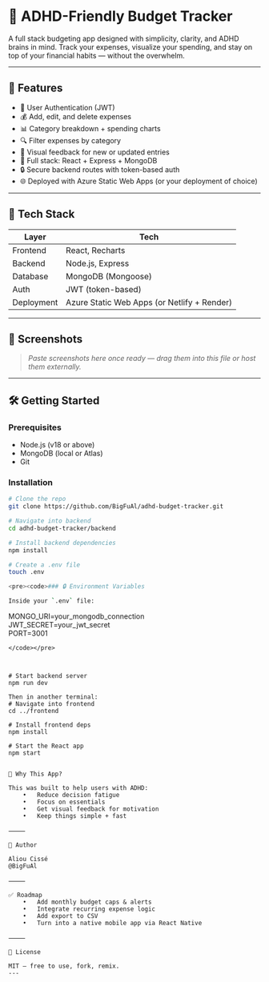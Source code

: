 # 💸 ADHD-Friendly Budget Tracker

A full stack budgeting app designed with simplicity, clarity, and ADHD brains in mind. Track your expenses, visualize your spending, and stay on top of your financial habits — without the overwhelm.

---

## 🚀 Features

- 🔐 User Authentication (JWT)
- 💰 Add, edit, and delete expenses
- 📊 Category breakdown + spending charts
- 🔍 Filter expenses by category
- 📅 Visual feedback for new or updated entries
- 📡 Full stack: React + Express + MongoDB
- 🔒 Secure backend routes with token-based auth
- 🌐 Deployed with Azure Static Web Apps (or your deployment of choice)

---

## 🧠 Tech Stack

| Layer         | Tech                        |
|---------------|-----------------------------|
| Frontend      | React, Recharts             |
| Backend       | Node.js, Express            |
| Database      | MongoDB (Mongoose)          |
| Auth          | JWT (token-based)           |
| Deployment    | Azure Static Web Apps (or Netlify + Render) |

---

## 📸 Screenshots

> _Paste screenshots here once ready — drag them into this file or host them externally._

---

## 🛠️ Getting Started

### Prerequisites

- Node.js (v18 or above)
- MongoDB (local or Atlas)
- Git

### Installation

```bash
# Clone the repo
git clone https://github.com/BigFuAl/adhd-budget-tracker.git

# Navigate into backend
cd adhd-budget-tracker/backend

# Install backend dependencies
npm install

# Create a .env file
touch .env

<pre><code>### 🔒 Environment Variables

Inside your `.env` file:

```
MONGO_URI=your_mongodb_connection  
JWT_SECRET=your_jwt_secret  
PORT=3001
```
</code></pre>



# Start backend server
npm run dev

Then in another terminal:
# Navigate into frontend
cd ../frontend

# Install frontend deps
npm install

# Start the React app
npm start


🧠 Why This App?

This was built to help users with ADHD:
	•	Reduce decision fatigue
	•	Focus on essentials
	•	Get visual feedback for motivation
	•	Keep things simple + fast

⸻

🙌 Author

Aliou Cissé
@BigFuAl

⸻

✅ Roadmap
	•	Add monthly budget caps & alerts
	•	Integrate recurring expense logic
	•	Add export to CSV
	•	Turn into a native mobile app via React Native

⸻

📃 License

MIT — free to use, fork, remix.
---
